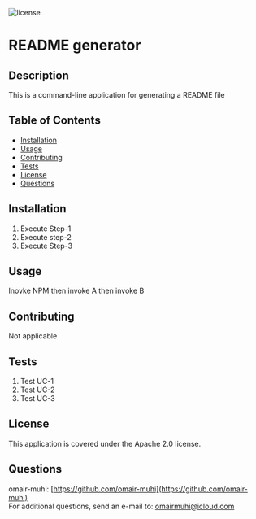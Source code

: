 ![license](https://img.shields.io/badge/license-Apache2.0-brightgreen)
# README generator

## Description
This is a command-line application for generating a README file

## Table of Contents
* [Installation](#installation)
* [Usage](#usage)
* [Contributing](#contributing)
* [Tests](#tests)
* [License](#license)
* [Questions](#questions)

## Installation
1. Execute Step-1
2. Execute step-2
3. Execute Step-3


## Usage
Inovke NPM then invoke A then invoke B

## Contributing
Not applicable

## Tests
1. Test UC-1
2. Test UC-2
3. Test UC-3


## License
This application is covered under the Apache 2.0 license.

## Questions
omair-muhi: [https://github.com/omair-muhi](https://github.com/omair-muhi)<br>For additional questions, send an e-mail to: <omairmuhi@icloud.com>

